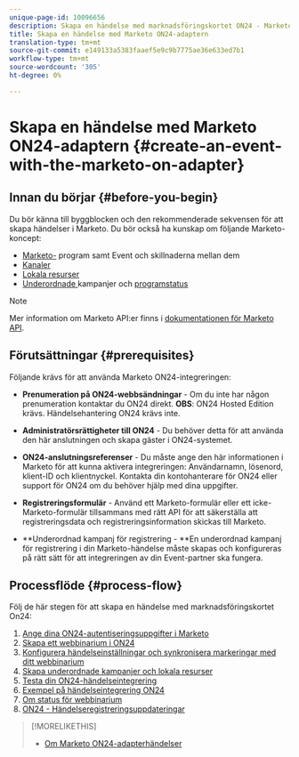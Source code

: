 ```yaml
---
unique-page-id: 10096656
description: Skapa en händelse med marknadsföringskortet ON24 - Marketo Docs - produktdokumentation
title: Skapa en händelse med Marketo ON24-adaptern
translation-type: tm+mt
source-git-commit: e149133a5383faaef5e9c9b7775ae36e633ed7b1
workflow-type: tm+mt
source-wordcount: '305'
ht-degree: 0%

---
```



# Skapa en händelse med Marketo ON24-adaptern {#create-an-event-with-the-marketo-on-adapter}

## Innan du börjar {#before-you-begin}

Du bör känna till byggblocken och den rekommenderade sekvensen för att skapa händelser i Marketo. Du bör också ha kunskap om följande Marketo-koncept:

* [Marketo-](../../../../product-docs/core-marketo-concepts/programs/creating-programs/understanding-programs.md) program samt Event och skillnaderna mellan dem
* [Kanaler](../../../../product-docs/administration/tags/create-a-program-channel.md)
* [Lokala resurser](../../../../product-docs/core-marketo-concepts/programs/creating-programs/understanding-local-assets-in-a-program.md)
* [Underordnade ](https://docs.marketo.com/x/IRCa) kampanjer och  [programstatus](../../../../product-docs/core-marketo-concepts/smart-campaigns/program-flow-actions/change-program-status.md)

>[!NOTE]
>
>Mer information om Marketo API:er finns i [dokumentationen för Marketo API](http://developers.marketo.com/documentation/rest/).

## Förutsättningar {#prerequisites}

Följande krävs för att använda Marketo ON24-integreringen:

* **Prenumeration på ON24-webbsändningar**  - Om du inte har någon prenumeration kontaktar du ON24 direkt. **OBS**: ON24 Hosted Edition krävs. Händelsehantering ON24 krävs inte.

* **Administratörsrättigheter till ON24**  - Du behöver detta för att använda den här anslutningen och skapa gäster i ON24-systemet.
* **ON24-anslutningsreferenser**  - Du måste ange den här informationen i Marketo för att kunna aktivera integreringen: Användarnamn, lösenord, klient-ID och klientnyckel. Kontakta din kontohanterare för ON24 eller support för ON24 om du behöver hjälp med dina uppgifter.
* **Registreringsformulär**  - Använd ett Marketo-formulär eller ett icke-Marketo-formulär tillsammans med rätt API för att säkerställa att registreringsdata och registreringsinformation skickas till Marketo.
* **Underordnad kampanj för registrering - **En underordnad kampanj för registrering i din Marketo-händelse måste skapas och konfigureras på rätt sätt för att integreringen av din Event-partner ska fungera.

## Processflöde {#process-flow}

Följ de här stegen för att skapa en händelse med marknadsföringskortet On24:

1. [Ange dina ON24-autentiseringsuppgifter i Marketo](create-an-event-with-the-marketo-on24-adapter/enter-your-on24-credentials-in-marketo.md)
1. [Skapa ett webbinarium i ON24](create-an-event-with-the-marketo-on24-adapter/create-your-webinar-event-in-on24.md)
1. [Konfigurera händelseinställningar och synkronisera markeringar med ditt webbinarium](create-an-event-with-the-marketo-on24-adapter/configure-event-settings-and-sync-marketo-with-your-webinar.md)
1. [Skapa underordnade kampanjer och lokala resurser](create-an-event-with-the-marketo-on24-adapter/create-child-campaigns-and-local-assets.md)
1. [Testa din ON24-händelseintegrering](create-an-event-with-the-marketo-on24-adapter/test-your-on24-event-integration.md)
1. [Exempel på händelseintegrering ON24](create-an-event-with-the-marketo-on24-adapter/example-on24-event-integration.md)
1. [Om status för webbinarium](create-an-event-with-the-marketo-on24-adapter/understanding-webinar-program-statuses.md)
1. [ON24 - Händelseregistreringsuppdateringar](create-an-event-with-the-marketo-on24-adapter/on24-event-registration-updates.md)

>[!MORELIKETHIS]
>
>* [Om Marketo ON24-adapterhändelser](create-an-event-with-the-marketo-on24-adapter/understanding-marketo-on24-adapter-events.md)

>



